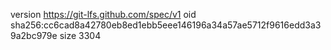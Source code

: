 version https://git-lfs.github.com/spec/v1
oid sha256:cc6cad8a42780eb8ed1ebb5eee146196a34a57ae5712f9616edd3a39a2bc979e
size 3304
